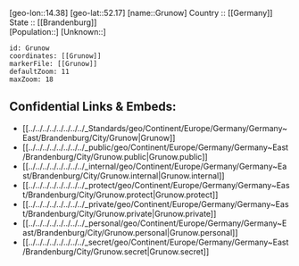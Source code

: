 ﻿---
location: [52.17,14.38] 
mapzoom: [7,12] 
mapmarker: city 
type: City
tags:
- geo/City


SpocWebEntityId: 30615
isDeleted: false
confidential: public

---
[geo-lon::14.38] 
[geo-lat::52.17] 
[name::Grunow] 
Country :: [[Germany]]  
State :: [[Brandenburg]]  
[Population::] 
[Unknown::] 


```leaflet
id: Grunow
coordinates: [[Grunow]] 
markerFile: [[Grunow]] 
defaultZoom: 11 
maxZoom: 18
```


## Confidential Links & Embeds: 
- [[../../../../../../../../_Standards/geo/Continent/Europe/Germany/Germany~East/Brandenburg/City/Grunow|Grunow]] 
- [[../../../../../../../../_public/geo/Continent/Europe/Germany/Germany~East/Brandenburg/City/Grunow.public|Grunow.public]] 
- [[../../../../../../../../_internal/geo/Continent/Europe/Germany/Germany~East/Brandenburg/City/Grunow.internal|Grunow.internal]] 
- [[../../../../../../../../_protect/geo/Continent/Europe/Germany/Germany~East/Brandenburg/City/Grunow.protect|Grunow.protect]] 
- [[../../../../../../../../_private/geo/Continent/Europe/Germany/Germany~East/Brandenburg/City/Grunow.private|Grunow.private]] 
- [[../../../../../../../../_personal/geo/Continent/Europe/Germany/Germany~East/Brandenburg/City/Grunow.personal|Grunow.personal]] 
- [[../../../../../../../../_secret/geo/Continent/Europe/Germany/Germany~East/Brandenburg/City/Grunow.secret|Grunow.secret]] 
